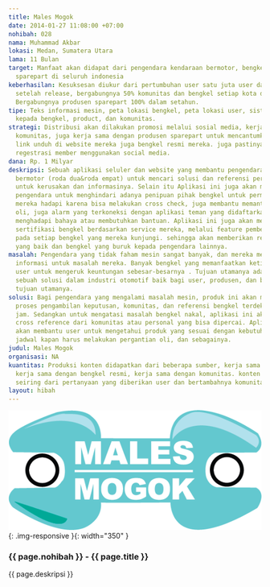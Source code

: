 ```yaml
---
title: Males Mogok
date: 2014-01-27 11:08:00 +07:00
nohibah: 028
nama: Muhammad Akbar
lokasi: Medan, Sumatera Utara
lama: 11 Bulan
target: Manfaat akan didapat dari pengendara kendaraan bermotor, bengkel, produsen
  sparepart di seluruh indonesia
keberhasilan: Kesuksesan diukur dari pertumbuhan user satu juta user dalam setahun
  setelah release, bergabungnya 50% komunitas dan bengkel setiap kota dalam satu tahun.
  Bergabungnya produsen sparepart 100% dalam setahun.
tipe: Teks informasi mesin, peta lokasi bengkel, peta lokasi user, sistem pangkat/penilaian
  kepada bengkel, product, dan komunitas.
strategi: Distribusi akan dilakukan promosi melalui sosial media, kerjasama dengan
  komunitas, juga kerja sama dengan produsen sparepart untuk mencantumkan logo dan
  link unduh di website mereka juga bengkel resmi mereka. juga pastinya melalui proses
  regestrasi member menggunakan social media.
dana: Rp. 1 Milyar
deskripsi: Sebuah aplikasi seluler dan website yang membantu pengendara kendaraan
  bermotor (roda dua&roda empat) untuk mencari solusi dan referensi permasalahan mesin
  untuk kerusakan dan informasinya. Selain itu Aplikasi ini juga akan membantu para
  pengendara untuk menghindari adanya penipuan pihak bengkel untuk permasalahan yang
  mereka hadapi karena bisa melakukan cross check, juga membantu memantau jadwal pergantian
  oli, juga alarm yang terkoneksi dengan aplikasi teman yang didaftarkan ketika mereka
  menghadapi bahaya atau membutuhkan bantuan. Aplikasi ini juga akan menjadi “lembaga”
  sertifikasi bengkel berdasarkan service mereka, melalui feature pemberian nilai
  pada setiap bengkel yang mereka kunjungi. sehingga akan memberikan referensi bengkel
  yang baik dan bengkel yang buruk kepada pengendara lainnya.
masalah: Pengendara yang tidak faham mesin sangat banyak, dan mereka membutuhkan sumber
  informasi untuk masalah mereka. Banyak bengkel yang memanfaatkan ketidak tahuan
  user untuk mengeruk keuntungan sebesar-besarnya . Tujuan utamanya adalah menjadi
  sebuah solusi dalam industri otomotif baik bagi user, produsen, dan bengkel adalah
  tujuan utamanya.
solusi: Bagi pengendara yang mengalami masalah mesin, produk ini akan membantu dalam
  proses pengambilan keputusan, komunitas, dan referensi bengkel terdekat yang 24
  jam. Sedangkan untuk mengatasi masalah bengkel nakal, aplikasi ini akan memberikan
  cross reference dari komunitas atau personal yang bisa dipercai. Aplikasi ini juga
  akan membantu user untuk mengetahui produk yang sesuai dengan kebutuhan mereka,
  jadwal kapan harus melakukan pergantian oli, dan sebagainya.
judul: Males Mogok
organisasi: NA
kuantitas: Produksi konten didapatkan dari beberapa sumber, kerja sama dengan produsen,
  kerja sama dengan bengkel resmi, kerja sama dengan komunitas. konten akan bertambah
  seiring dari pertanyaan yang diberikan user dan bertambahnya komunitas yang bergabung.
layout: hibah
---
```


![028](/static/img/hibahcms/028.png){: .img-responsive }{: width="350" }

### {{ page.nohibah }} - {{ page.title }}

{{ page.deskripsi }}
